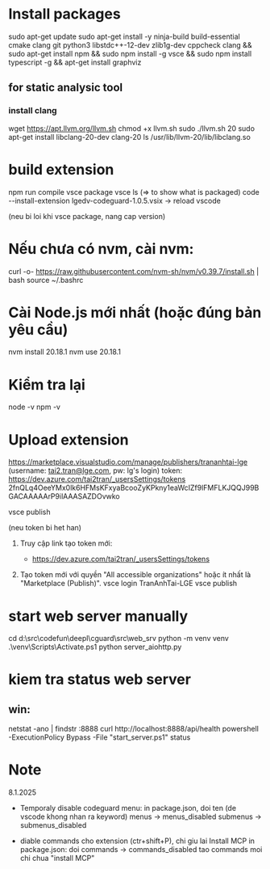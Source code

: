 # Install packages
sudo apt-get update
sudo apt-get install -y ninja-build build-essential cmake clang git python3 libstdc++-12-dev zlib1g-dev cppcheck clang && sudo apt-get install npm && sudo npm install -g vsce && sudo npm install typescript -g && apt-get install graphviz

## for static analysic tool
### install clang
wget https://apt.llvm.org/llvm.sh
chmod +x llvm.sh 
sudo ./llvm.sh 20
sudo apt-get install libclang-20-dev clang-20
ls /usr/lib/llvm-20/lib/libclang.so

# build extension
npm run compile
vsce package
vsce ls   (=> to show what is packaged)
code --install-extension lgedv-codeguard-1.0.5.vsix
-> reload vscode

(neu bi loi khi vsce package, nang cap version)
# Nếu chưa có nvm, cài nvm:
curl -o- https://raw.githubusercontent.com/nvm-sh/nvm/v0.39.7/install.sh | bash
source ~/.bashrc
# Cài Node.js mới nhất (hoặc đúng bản yêu cầu)
nvm install 20.18.1
nvm use 20.18.1
# Kiểm tra lại
node -v
npm -v


# Upload extension
https://marketplace.visualstudio.com/manage/publishers/trananhtai-lge
(username: tai2.tran@lge.com, pw: lg's login)
token:
https://dev.azure.com/tai2tran/_usersSettings/tokens
2fnQLq4OeeYMx0lk6HFMsKFxyaBcooZyKPkny1eaWcIZf9lFMFLKJQQJ99BGACAAAAArP9ilAAASAZDOvwko

vsce publish

(neu token bi het han)
1. Truy cập link tạo token mới:
   - https://dev.azure.com/tai2tran/_usersSettings/tokens
   
2. Tạo token mới với quyền "All accessible organizations" hoặc ít nhất là "Marketplace (Publish)".
vsce login TranAnhTai-LGE
vsce publish

# start web server manually
cd d:\src\codefun\deepl\cguard\src\web_srv
python -m venv venv
.\venv\Scripts\Activate.ps1
python server_aiohttp.py

# kiem tra status web server
## win:
netstat -ano | findstr :8888
curl http://localhost:8888/api/health
powershell -ExecutionPolicy Bypass -File "start_server.ps1" status



# Note 
8.1.2025
- Temporaly disable codeguard menu:
in package.json, doi ten  (de vscode khong nhan ra keyword)
menus -> menus_disabled
submenus -> submenus_disabled

- diable commands cho extension (ctr+shift+P), chi giu lai Install MCP
in package.json: doi commands -> commands_disabled
tao commands moi chi chua "install MCP"
